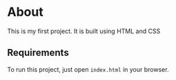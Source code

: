 # About
This is my first project. It is built using HTML and CSS

## Requirements
To run this project, just open ```index.html``` in your browser.